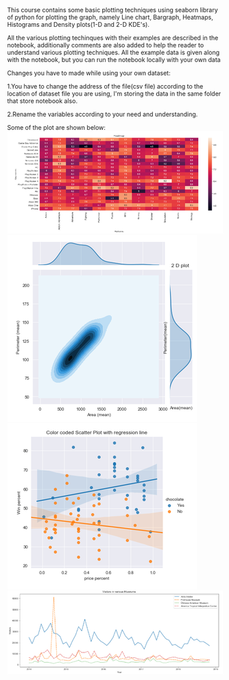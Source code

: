 This course contains some basic plotting techniques using seaborn library of python for plotting the graph, namely Line chart, Bargraph, Heatmaps, Histograms and Density plots(1-D and 2-D KDE's).

All the various plotting techinques with their examples are described in the notebook, additionally comments are also added to help the reader to understand various plotting techniques.
All the example data is given along with the notebook, but you can run the notebook locally with your own data



Changes you have to made while using your own dataset:

1.You have to change the address of the file(csv file) according to the location of dataset file you are using, I'm storing the data in the same folder that store notebook also.

2.Rename the variables according to your need and understanding.

Some of the plot are shown below:
![Heatmap](https://github.com/Daksh-Singh/Kaggle_Microcourses/blob/master/Data_Visulaization/Heatmap.PNG)
![2D_plot](https://github.com/Daksh-Singh/Kaggle_Microcourses/blob/master/Data_Visulaization/2D_plot.PNG)
![Scatter_plot](https://github.com/Daksh-Singh/Kaggle_Microcourses/blob/master/Data_Visulaization/Scatterplot.PNG)
![Line_Chart](https://github.com/Daksh-Singh/Kaggle_Microcourses/blob/master/Data_Visulaization/Line_Chart.PNG)

